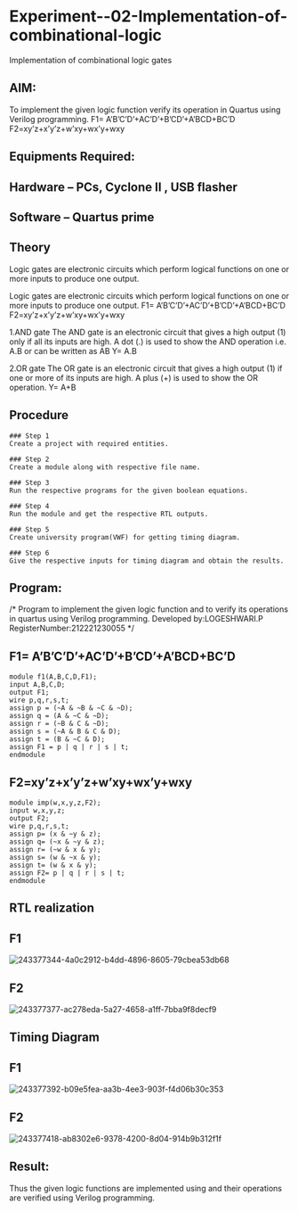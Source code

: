 # Experiment--02-Implementation-of-combinational-logic
Implementation of combinational logic gates
 
## AIM:
To implement the given logic function verify its operation in Quartus using Verilog programming.
 F1= A’B’C’D’+AC’D’+B’CD’+A’BCD+BC’D
F2=xy’z+x’y’z+w’xy+wx’y+wxy
## Equipments Required:
## Hardware – PCs, Cyclone II , USB flasher
## Software – Quartus prime
## Theory
Logic gates are electronic circuits which perform logical functions on one or more inputs to produce one output.

Logic gates are electronic circuits which perform logical functions on one or more inputs to produce one output. F1= A’B’C’D’+AC’D’+B’CD’+A’BCD+BC’D F2=xy’z+x’y’z+w’xy+wx’y+wxy

1.AND gate The AND gate is an electronic circuit that gives a high output (1) only if all its inputs are high. A dot (.) is used to show the AND operation i.e. A.B or can be written as AB Y= A.B

2.OR gate The OR gate is an electronic circuit that gives a high output (1) if one or more of its inputs are high. A plus (+) is used to show the OR operation. Y= A+B

## Procedure
```
### Step 1
Create a project with required entities.

### Step 2
Create a module along with respective file name.

### Step 3
Run the respective programs for the given boolean equations.

### Step 4
Run the module and get the respective RTL outputs.

### Step 5
Create university program(VWF) for getting timing diagram.

### Step 6
Give the respective inputs for timing diagram and obtain the results.
```

## Program:
/*
Program to implement the given logic function and to verify its operations in quartus using Verilog programming.
Developed by:LOGESHWARI.P
RegisterNumber:212221230055 
*/
## F1= A’B’C’D’+AC’D’+B’CD’+A’BCD+BC’D
```
module f1(A,B,C,D,F1);
input A,B,C,D;
output F1;
wire p,q,r,s,t;
assign p = (~A & ~B & ~C & ~D);
assign q = (A & ~C & ~D);
assign r = (~B & C & ~D);
assign s = (~A & B & C & D);
assign t = (B & ~C & D);
assign F1 = p | q | r | s | t;
endmodule
```
## F2=xy’z+x’y’z+w’xy+wx’y+wxy
```
module imp(w,x,y,z,F2);
input w,x,y,z;
output F2;
wire p,q,r,s,t;
assign p= (x & ~y & z);
assign q= (~x & ~y & z);
assign r= (~w & x & y);
assign s= (w & ~x & y);
assign t= (w & x & y);
assign F2= p | q | r | s | t;
endmodule
```

## RTL realization
## F1
![243377344-4a0c2912-b4dd-4896-8605-79cbea53db68](https://github.com/logeshwari2004/Experiment--02-Implementation-of-combinational-logic-/assets/94211349/a9aef1af-e9ae-45aa-905c-2a39f2c7348f)
## F2
![243377377-ac278eda-5a27-4658-a1ff-7bba9f8decf9](https://github.com/logeshwari2004/Experiment--02-Implementation-of-combinational-logic-/assets/94211349/2c0b0695-a1a7-4779-85e8-ba468d8bab93)
## Timing Diagram
## F1
![243377392-b09e5fea-aa3b-4ee3-903f-f4d06b30c353](https://github.com/logeshwari2004/Experiment--02-Implementation-of-combinational-logic-/assets/94211349/207891c0-7176-4961-b7c3-454bec447093)
## F2
![243377418-ab8302e6-9378-4200-8d04-914b9b312f1f](https://github.com/logeshwari2004/Experiment--02-Implementation-of-combinational-logic-/assets/94211349/2b59908f-6936-4948-a919-7e5e0abdedfb)

## Result:
Thus the given logic functions are implemented using  and their operations are verified using Verilog programming.
